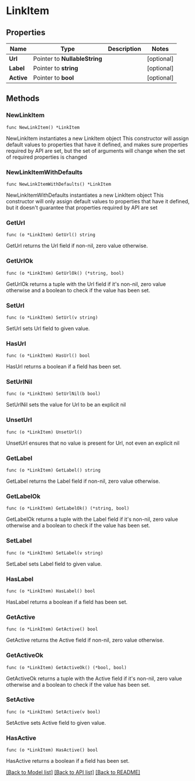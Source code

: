 # LinkItem

## Properties

Name | Type | Description | Notes
------------ | ------------- | ------------- | -------------
**Url** | Pointer to **NullableString** |  | [optional] 
**Label** | Pointer to **string** |  | [optional] 
**Active** | Pointer to **bool** |  | [optional] 

## Methods

### NewLinkItem

`func NewLinkItem() *LinkItem`

NewLinkItem instantiates a new LinkItem object
This constructor will assign default values to properties that have it defined,
and makes sure properties required by API are set, but the set of arguments
will change when the set of required properties is changed

### NewLinkItemWithDefaults

`func NewLinkItemWithDefaults() *LinkItem`

NewLinkItemWithDefaults instantiates a new LinkItem object
This constructor will only assign default values to properties that have it defined,
but it doesn't guarantee that properties required by API are set

### GetUrl

`func (o *LinkItem) GetUrl() string`

GetUrl returns the Url field if non-nil, zero value otherwise.

### GetUrlOk

`func (o *LinkItem) GetUrlOk() (*string, bool)`

GetUrlOk returns a tuple with the Url field if it's non-nil, zero value otherwise
and a boolean to check if the value has been set.

### SetUrl

`func (o *LinkItem) SetUrl(v string)`

SetUrl sets Url field to given value.

### HasUrl

`func (o *LinkItem) HasUrl() bool`

HasUrl returns a boolean if a field has been set.

### SetUrlNil

`func (o *LinkItem) SetUrlNil(b bool)`

 SetUrlNil sets the value for Url to be an explicit nil

### UnsetUrl
`func (o *LinkItem) UnsetUrl()`

UnsetUrl ensures that no value is present for Url, not even an explicit nil
### GetLabel

`func (o *LinkItem) GetLabel() string`

GetLabel returns the Label field if non-nil, zero value otherwise.

### GetLabelOk

`func (o *LinkItem) GetLabelOk() (*string, bool)`

GetLabelOk returns a tuple with the Label field if it's non-nil, zero value otherwise
and a boolean to check if the value has been set.

### SetLabel

`func (o *LinkItem) SetLabel(v string)`

SetLabel sets Label field to given value.

### HasLabel

`func (o *LinkItem) HasLabel() bool`

HasLabel returns a boolean if a field has been set.

### GetActive

`func (o *LinkItem) GetActive() bool`

GetActive returns the Active field if non-nil, zero value otherwise.

### GetActiveOk

`func (o *LinkItem) GetActiveOk() (*bool, bool)`

GetActiveOk returns a tuple with the Active field if it's non-nil, zero value otherwise
and a boolean to check if the value has been set.

### SetActive

`func (o *LinkItem) SetActive(v bool)`

SetActive sets Active field to given value.

### HasActive

`func (o *LinkItem) HasActive() bool`

HasActive returns a boolean if a field has been set.


[[Back to Model list]](../README.md#documentation-for-models) [[Back to API list]](../README.md#documentation-for-api-endpoints) [[Back to README]](../README.md)


